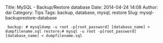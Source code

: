 Title: MySQL - Backup/Restore database
Date: 2014-04-24 14:08
Author: dai
Category: Tips
Tags: backup, database, mysql, restore
Slug: mysql-backuprestore-database

` backup: # mysqldump -u root -p[root_password] [database_name] > dumpfilename.sql restore:# mysql -u root -p[root_password] [database_name] < dumpfilename.sql`
